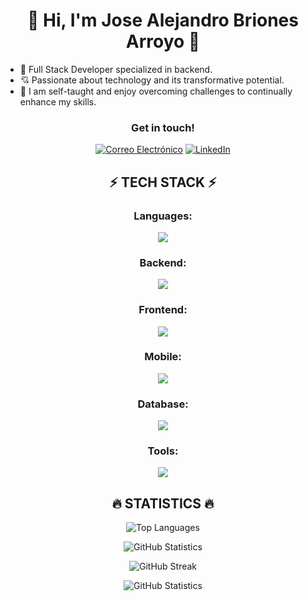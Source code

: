 <h1 align="center">👾 Hi, I'm Jose Alejandro Briones Arroyo 👾</h1>

- 🚀 Full Stack Developer specialized in backend.
- 💘 Passionate about technology and its transformative potential.
- 💪 I am self-taught and enjoy overcoming challenges to continually enhance my skills.

<h3 align="center">Get in touch!</h3>
  <p align="center">
    <a href="mailto:j.alejandro.briones.a22@gmail.com" target="blank"><img src="https://img.shields.io/badge/Gmail-FF3838?style=for-the-badge&logo=gmail&logoColor=white" alt="Correo Electrónico" /></a>
    <a href="https://www.linkedin.com/in/alexba2004" target="blank"><img src="https://img.shields.io/badge/LinkedIn-0077B5?style=for-the-badge&logo=linkedin&logoColor=white" alt="LinkedIn" /></a>
  </p>

<h2 align="center">⚡ TECH STACK ⚡</h2>
<h3 align="center">Languages:</h3>
<p align="center">
  <img src="https://skillicons.dev/icons?i=java,javascript,ts,py" />
</p>
<h3 align="center">Backend:</h3>
<p align="center">
  <img src="https://skillicons.dev/icons?i=spring,nodejs,express" />
</p>
<h3 align="center">Frontend:</h3>
<p align="center">
  <img src="https://skillicons.dev/icons?i=html,css,react" />
</p>
<h3 align="center">Mobile:</h3>
<p align="center">
  <img src="https://skillicons.dev/icons?i=react,flutter" />
<h3 align="center">Database:</h3>
<p align="center">
  <img src="https://skillicons.dev/icons?i=mysql,mongodb" />
</p>
<h3 align="center">Tools:</h3>
<p align="center">
  <img src="https://skillicons.dev/icons?i=linux,git,github" />
</p>

<h2 align="center">🔥 STATISTICS 🔥</h3>
<p align="center">
  <img src="https://github-readme-stats.vercel.app/api/top-langs/?username=alexba2004&layout=compact&theme=radical&hide_border=true" alt="Top Languages" />
</p>
<p align="center">
  <img src="https://github-readme-stats.vercel.app/api?username=alexba2004&theme=radical&show_icons=true&hide_border=true&rank_icon=github" alt="GitHub Statistics" />
</p>
<p align="center">
  <img src="https://github-readme-streak-stats.herokuapp.com?user=alexba2004&theme=radical&hide_border=true" alt="GitHub Streak" />
</p>
<p align="center">
  <img src="http://github-profile-summary-cards.vercel.app/api/cards/profile-details?username=alexba2004&theme=radical" alt="GitHub Statistics" />
</p>
